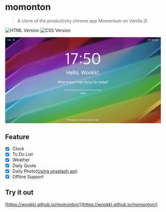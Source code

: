 # momonton 
>  A clone of the productivity chrome app Momentum on Vanilla jS

![HTML Version][html-image]
![CSS Version][css-image]

![momonton_main](momonton_main.png)

## Feature
- [x] Clock
- [x] To Do List
- [x] Weather
- [x] Daily Quote
- [x] Daily Photo[(Using unsplash api)](https://source.unsplash.com/)
- [x] Offline Support

## Try it out
[https://wookkl.github.io/momonton/](https://wookkl.github.io/momonton/)


[html-image]: https://img.shields.io/badge/html-v5-brightgreen
[css-image]: https://img.shields.io/badge/CSS-v3-orange